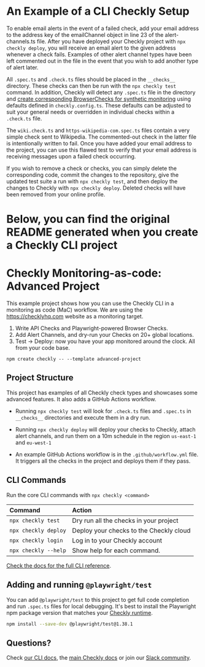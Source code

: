 # An Example of a CLI Checkly Setup

To enable email alerts in the event of a failed check, add your email address to the address key of the emailChannel object in line 23 of the alert-channels.ts file. After you have deployed your Checkly project with
`npx checkly deploy`, you will receive an email alert to the given address whenever a check fails. Examples of
other alert channel types have been left commented out in the file in the event that you wish to add another
type of alert later.

All `.spec.ts` and `.check.ts` files should be placed in the `__checks__` directory. These checks can then be run with the `npx checkly test` command. In addition, Checkly will detect any `.spec.ts` file in the directory and
[create corresponding BrowserChecks for synthetic monitoring](https://www.checklyhq.com/docs/cli/constructs-reference/#project) using defaults defined in `checkly.config.ts`. These defaults can be adjusted to
suit your general needs or overridden in individual checks within a `.check.ts` file.

The `wiki.check.ts` and `https-wikipedia-com.spec.ts` files contain a very simple check sent to Wikipedia. The
commented-out check in the latter file is intentionally written to fail. Once you have added your email address
to the project, you can use this flawed test to verify that your email address is receiving messages upon a
failed check occurring.

If you wish to remove a check or checks, you can simply delete the corresponding code, commit the changes to
the repository, give the updated test suite a run with `npx checkly test`, and then deploy the changes to
Checkly with `npx checkly deploy`. Deleted checks will have been removed from your online profile.


# Below, you can find the original README generated when you create a Checkly CLI project

# Checkly Monitoring-as-code: Advanced Project

This example project shows how you can use the Checkly CLI in a monitoring as code (MaC) workflow. We are using the
https://checklyhq.com website as a monitoring target.

1. Write API Checks and Playwright-powered Browser Checks.
2. Add Alert Channels, and dry-run your Checks on 20+ global locations.
3. Test -> Deploy: now you have your app monitored around the clock. All from your code base.

```
npm create checkly -- --template advanced-project
```

## Project Structure

This project has examples of all Checkly check types and showcases some advanced features. It also adds a GitHub Actions workflow.

- Running `npx checkly test` will look for `.check.ts` files and `.spec.ts` in `__checks__` directories and execute them in a dry run.

- Running `npx checkly deploy` will deploy your checks to Checkly, attach alert channels, and run them on a 10m schedule in the
region `us-east-1` and `eu-west-1`

- An example GitHub Actions workflow is in the `.github/workflow.yml` file. It triggers all the checks in the project and deploys
them if they pass.

## CLI Commands

Run the core CLI commands with `npx checkly <command>`

| Command              | Action                                           |
|:---------------------|:-------------------------------------------------|
| `npx checkly test`   | Dry run all the checks in your project           |
| `npx checkly deploy` | Deploy your checks to the Checkly cloud          |
| `npx checkly login`  | Log in to your Checkly account                   |
| `npx checkly --help` | Show help for each command.                      |

[Check the docs for the full CLI reference](https://www.checklyhq.com/docs/cli/command-line-reference/).

## Adding and running `@playwright/test`

You can add `@playwright/test` to this project to get full code completion and run `.spec.ts` files for local debugging.
It's best to install the Playwright npm package version that matches your [Checkly runtime](https://www.checklyhq.com/docs/cli/npm-packages/).

```bash
npm install --save-dev @playwright/test@1.38.1
```

## Questions?

Check [our CLI docs](https://www.checklyhq.com/docs/cli/), the [main Checkly docs](https://checklyhq.com/docs) or
join our [Slack community](https://checklyhq.com/slack).
